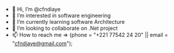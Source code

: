 - 👋 Hi, I’m @cfndiaye
- 👀 I’m interested in software engineering
- 🌱 I’m currently learning software Architecture
- 💞️ I’m looking to collaborate on .Net project
- 📫 How to reach me => (phone = "+221 77542 24 20" || email = "cfndiaye@gmail.com");

<!---
cfndiaye/cfndiaye is a ✨ special ✨ repository because its `README.md` (this file) appears on your GitHub profile.
You can click the Preview link to take a look at your changes.
--->
